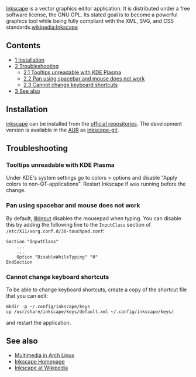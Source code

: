 [Inkscape](http://inkscape.org/) is a vector graphics editor application. It is distributed under a free software license, the GNU GPL. Its stated goal is to become a powerful graphics tool while being fully compliant with the XML, SVG, and CSS standards.[wikipedia:Inkscape](https://en.wikipedia.org/wiki/Inkscape "wikipedia:Inkscape")

## Contents

*   [1 Installation](#Installation)
*   [2 Troubleshooting](#Troubleshooting)
    *   [2.1 Tooltips unreadable with KDE Plasma](#Tooltips_unreadable_with_KDE_Plasma)
    *   [2.2 Pan using spacebar and mouse does not work](#Pan_using_spacebar_and_mouse_does_not_work)
    *   [2.3 Cannot change keyboard shortcuts](#Cannot_change_keyboard_shortcuts)
*   [3 See also](#See_also)

## Installation

[inkscape](https://www.archlinux.org/packages/?name=inkscape) can be installed from the [official repositories](/index.php/Official_repositories "Official repositories"). The development version is available in the [AUR](/index.php/AUR "AUR") as [inkscape-git](https://aur.archlinux.org/packages/inkscape-git/).

## Troubleshooting

### Tooltips unreadable with KDE Plasma

Under KDE's system settings go to colors > options and disable "Apply colors to non-QT-applications". Restart Inkscape if was running before the change.

### Pan using spacebar and mouse does not work

By default, [libinput](/index.php/Libinput "Libinput") disables the mousepad when typing. You can disable this by adding the following line to the `InputClass` section of `/etc/X11/xorg.conf.d/30-touchpad.conf`:

```
Section "InputClass"
    ...
    ...
    Option "DisableWhileTyping" "0"
EndSection

```

### Cannot change keyboard shortcuts

To be able to change keyboard shortcuts, create a copy of the shortcut file that you can edit:

```
mkdir -p ~/.config/inkscape/keys
cp /usr/share/inkscape/keys/default.xml ~/.config/inkscape/keys/

```

and restart the application.

## See also

*   [Multimedia in Arch Linux](/index.php/Multimedia_in_Arch_Linux "Multimedia in Arch Linux")
*   [Inkscape Homepage](http://inkscape.org/)
*   [Inkscape at Wikipedia](https://en.wikipedia.org/wiki/Inkscape "wikipedia:Inkscape")
